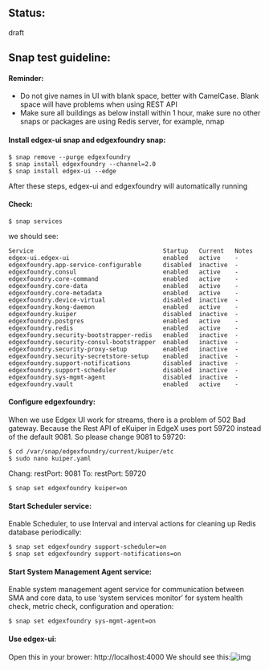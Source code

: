 ## Status: 

draft

## Snap test guideline:

#### Reminder: 

- Do not give names in UI with blank space, better with CamelCase. Blank space will have problems when using REST API
- Make sure all buildings as below install within 1 hour, make sure no other snaps or packages are using Redis server, for example, nmap

#### Install edgex-ui snap and edgexfoundry snap:

```
$ snap remove --purge edgexfoundry
$ snap install edgexfoundry --channel=2.0
$ snap install edgex-ui --edge
```

After these steps, edgex-ui and edgexfoundry will automatically running

#### Check:

```
$ snap services
```

we should see:

```
Service                                    Startup   Current   Notes
edgex-ui.edgex-ui                          enabled   active    -
edgexfoundry.app-service-configurable      disabled  inactive  -
edgexfoundry.consul                        enabled   active    -
edgexfoundry.core-command                  enabled   active    -
edgexfoundry.core-data                     enabled   active    -
edgexfoundry.core-metadata                 enabled   active    -
edgexfoundry.device-virtual                disabled  inactive  -
edgexfoundry.kong-daemon                   enabled   active    -
edgexfoundry.kuiper                        disabled  inactive  -
edgexfoundry.postgres                      enabled   active    -
edgexfoundry.redis                         enabled   active    -
edgexfoundry.security-bootstrapper-redis   enabled   inactive  -
edgexfoundry.security-consul-bootstrapper  enabled   inactive  -
edgexfoundry.security-proxy-setup          enabled   inactive  -
edgexfoundry.security-secretstore-setup    enabled   inactive  -
edgexfoundry.support-notifications         disabled  inactive  -
edgexfoundry.support-scheduler             disabled  inactive  -
edgexfoundry.sys-mgmt-agent                disabled  inactive  -
edgexfoundry.vault                         enabled   active    -
```

#### Configure edgexfoundry:

When we use Edgex UI work for streams, there is a problem of 502 Bad gateway. Because the Rest API of eKuiper in EdgeX uses port 59720 instead of the default 9081. So please change 9081 to 59720:

```
$ cd /var/snap/edgexfoundry/current/kuiper/etc
$ sudo nano kuiper.yaml
```

Chang: restPort: 9081 
To:     restPort: 59720

```
$ snap set edgexfoundry kuiper=on
```

#### Start Scheduler service:

Enable Scheduler, to use Interval and interval actions for cleaning up Redis database periodically:

```
$ snap set edgexfoundry support-scheduler=on 
$ snap set edgexfoundry support-notifications=on 
```

#### Start System Management Agent service:

Enable system management agent service for communication between SMA and core data, to use ‘system services monitor’ for system health check, metric check, configuration and operation:

```
$ snap set edgexfoundry sys-mgmt-agent=on
```

#### Use edgex-ui:

Open this in your brower: http://localhost:4000
We should see this:![img](https://lh3.googleusercontent.com/NhfgfQlvaCUxmtZo9Y1dbZpFN5vndNJ3fK4lVplLCVSSkgE7B8DkxguIlFF7LAgXrcEXy9amBJ7DE2QLTqBUkxTQCQnVtQk5mEZLeW8Td1EHjlMj7NVJkkoz65bAvqk6E7VGqcwu=s0)
